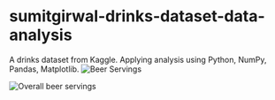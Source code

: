 # sumitgirwal-drinks-dataset-data-analysis
A drinks dataset from Kaggle. Applying analysis using Python, NumPy, Pandas, Matplotlib.
![Beer Servings](https://user-images.githubusercontent.com/64283478/95012659-125e7100-0658-11eb-89ca-1bcba13577b4.png)


![Overall beer servings](https://user-images.githubusercontent.com/64283478/95012685-37eb7a80-0658-11eb-8e9d-bb587506dc30.png)


